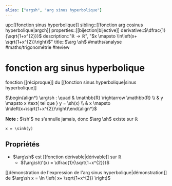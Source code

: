 ```yaml
---
alias: ["argsh", "arg sinus hyperbolique"]
---
```

up::[[fonction sinus hyperbolique]]
sibling::[[fonction arg cosinus hyperbolique|argch]]
properties::[[bijection|bijective]]
derivative::$\dfrac{1}{\sqrt{1+x^{2}}}$
description::"$\mathbb{R} \to \mathbb{R}$", "$x \mapsto \ln\left(x+ \sqrt{1+x^{2}}\right)$"
title::$\arg \sh$
#maths/analyse #maths/trigonométrie #review 
# fonction arg sinus hyperbolique
fonction [[réciproque]] du [[fonction sinus hyperbolique|sinus hyperbolique]]

$\begin{align*} \arg\sh : \quad & \mathbb{R} \rightarrow \mathbb{R} \\ & y \mapsto x \text{ tel que } y = \sh(x) \\ & x \mapsto \ln\left(x+\sqrt{1+x^{2}}\right)\end{align*}$

**Note :** $\sh'$ ne s'annulle jamais, donc $\arg \sh$ existe sur $\mathbb{R}$

```desmos-graph
x = \sinh(y)
```

## Propriétés

 - $\arg\sh$ est [[fonction dérivable|dérivable]] sur $\mathbb{R}$
     - $(\arg\sh)'(x) = \dfrac{1}{\sqrt{1+x^{2}}}$


[[démonstration de l'expression de l'arg sinus hyperbolique|démonstration]] de $\arg\sh x = \ln \left( x+ \sqrt{1+x^{2}} \right)$


